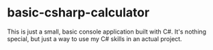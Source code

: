 # basic-csharp-calculator
This is just a small, basic console application built with C#. It's nothing special, but just a way to use my C# skills in an actual project.
